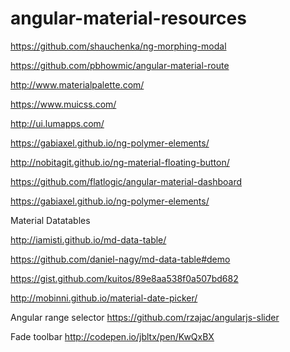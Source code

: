 # angular-material-resources


https://github.com/shauchenka/ng-morphing-modal

https://github.com/pbhowmic/angular-material-route

http://www.materialpalette.com/

https://www.muicss.com/

http://ui.lumapps.com/

https://gabiaxel.github.io/ng-polymer-elements/

http://nobitagit.github.io/ng-material-floating-button/

https://github.com/flatlogic/angular-material-dashboard


https://gabiaxel.github.io/ng-polymer-elements/

Material Datatables

http://iamisti.github.io/md-data-table/

https://github.com/daniel-nagy/md-data-table#demo

https://gist.github.com/kuitos/89e8aa538f0a507bd682

http://mobinni.github.io/material-date-picker/

Angular range selector
https://github.com/rzajac/angularjs-slider

Fade toolbar
http://codepen.io/jbltx/pen/KwQxBX
